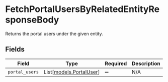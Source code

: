 # FetchPortalUsersByRelatedEntityResponseBody

Returns the portal users under the given entity.


## Fields

| Field                                              | Type                                               | Required                                           | Description                                        |
| -------------------------------------------------- | -------------------------------------------------- | -------------------------------------------------- | -------------------------------------------------- |
| `portal_users`                                     | List[[models.PortalUser](../models/portaluser.md)] | :heavy_minus_sign:                                 | N/A                                                |